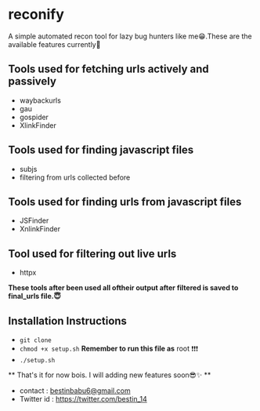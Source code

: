 # reconify

A simple automated recon tool for lazy bug hunters like me😁.These are the available features currently👀

## Tools used for fetching urls actively and passively

* waybackurls
* gau
* gospider 
* XlinkFinder

## Tools used for finding javascript files

* subjs
* filtering from urls collected before

## Tools used for finding urls from javascript files

* JSFinder
* XnlinkFinder

## Tool used for filtering out live urls

* httpx

**These tools after been used all oftheir output after filtered is saved to final_urls file.😇**

## **Installation Instructions**

* `git clone `
* `chmod +x setup.sh`  **Remember to run this file as** root ❗❗❗
* `./setup.sh`

** That's it for now bois. I will adding new features soon😎✨ **

* contact : bestinbabu6@gmail.com
* Twitter id : https://twitter.com/bestin_14

